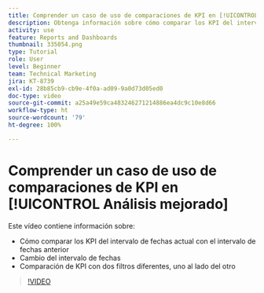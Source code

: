 ```yaml
---
title: Comprender un caso de uso de comparaciones de KPI en [!UICONTROL Análisis mejorado]
description: Obtenga información sobre cómo comparar los KPI del intervalo de fechas actual con un intervalo de fechas anterior y cómo comparar los KPI con dos filtros diferentes.
activity: use
feature: Reports and Dashboards
thumbnail: 335054.png
type: Tutorial
role: User
level: Beginner
team: Technical Marketing
jira: KT-8739
exl-id: 28b85cb9-cb9e-4f0a-ad09-9a0d73d05ed0
doc-type: video
source-git-commit: a25a49e59ca483246271214886ea4dc9c10e8d66
workflow-type: ht
source-wordcount: '79'
ht-degree: 100%

---
```


# Comprender un caso de uso de comparaciones de KPI en [!UICONTROL Análisis mejorado]

Este vídeo contiene información sobre:

* Cómo comparar los KPI del intervalo de fechas actual con el intervalo de fechas anterior
* Cambio del intervalo de fechas
* Comparación de KPI con dos filtros diferentes, uno al lado del otro

>[!VIDEO](https://video.tv.adobe.com/v/335054/?quality=12&learn=on)
